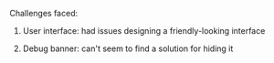Challenges faced:

1. User interface: had issues designing a friendly-looking interface

2. Debug banner: can't seem to find a solution for hiding it
